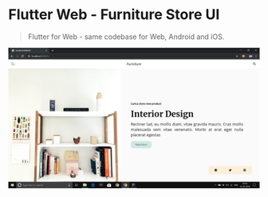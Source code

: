 # Flutter Web - Furniture Store UI

> Flutter for Web - same codebase for Web, Android and iOS.

![](Screenshot.png)
